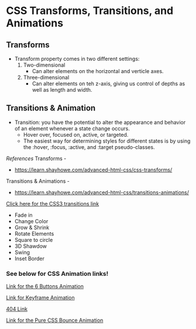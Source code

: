 # CSS Transforms, Transitions, and Animations

## Transforms
- Transform property comes in two different settings:
  1. Two-dimensional
      - Can alter elements on the horizontal and verticle axes.
  2. Three-dimensional
      - Can alter elements on teh z-axis, giving us control of depths as well as length and width.
  
## Transitions & Animation
- Transition: you have the potential to alter the appearance and behavior of an element whenever a state change occurs.
  - Hover over, focused on, active, or targeted.
  - The easiest way for determining styles for different states is by using the :hover, :focus, :active, and :target pseudo-classes.

*References*
Transforms - 
- https://learn.shayhowe.com/advanced-html-css/css-transforms/

Transitions & Animations -
- https://learn.shayhowe.com/advanced-html-css/transitions-animations/


[Click here for the CSS3 transitions link](https://www.webdesignerdepot.com/2014/05/8-simple-css3-transitions-that-will-wow-your-users)
- Fade in
- Change Color
- Grow & Shrink
- Rotate Elements
- Square to circle
- 3D Shawdow
- Swing
- Inset Border

### See below for CSS Animation links!

[Link for the 6 Buttons Animation](https://codepen.io/retyui/pen/ByoaXV)

[Link for Keyframe Animation](https://codepen.io/akshaychauhan/pen/oAfae)

[404 Link](https://codepen.io/kieranfivestars/pen/MYdQxX)

[Link for the Pure CSS Bounce Animation](https://codepen.io/dp_lewis/pen/gCfBv)

